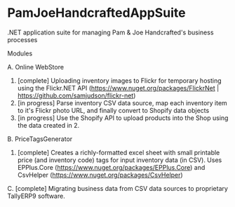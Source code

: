 # PamJoeHandcraftedAppSuite
.NET application suite for managing Pam &amp; Joe Handcrafted's business processes

Modules

A. Online WebStore
  
  1. [complete] Uploading inventory images to Flickr for temporary hosting using the Flickr.NET API (https://www.nuget.org/packages/FlickrNet | https://github.com/samjudson/flickr-net)
  2. [in progress] Parse inventory CSV data source, map each inventory item to it's Flickr photo URL, and finally convert to Shopify data objects
  3. [in progress] Use the Shopify API to upload products into the Shop using the data created in 2.

B. PriceTagsGenerator

1. [complete] Creates a richly-formatted excel sheet with small printable price (and inventory code) tags for input inventory data (in CSV). Uses EPPlus.Core (https://www.nuget.org/packages/EPPlus.Core) and CsvHelper (https://www.nuget.org/packages/CsvHelper)

C. [complete] Migrating business data from CSV data sources to proprietary TallyERP9 software.
